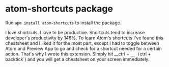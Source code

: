 # atom-shortcuts package

Run ```apm install atom-shortcuts``` to install the package.

I love shortcuts. I love to be productive. Shortcuts tend to increase developer's productivity by 146%.  To learn Atom's shortcuts I've found [this](http://d2wy8f7a9ursnm.cloudfront.net/atom-editor-cheat-sheet.pdf) cheatsheet and I liked it for the most part, except I had to toggle between Atom and Preview App to go and check for a shortcut needed for a certain action. That's why I wrote this extension. Simply hit __ctrl + `__ (`ctrl + backtick`) and you will get a cheatsheet on your screen immediately.

